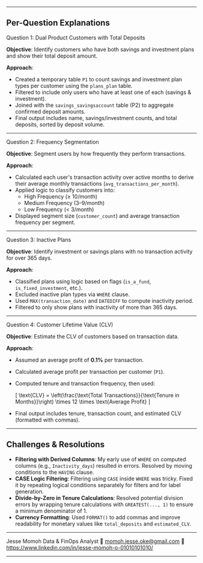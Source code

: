 
---

## Per-Question Explanations

 Question 1: Dual Product Customers with Total Deposits

**Objective**: Identify customers who have both savings and investment plans and show their total deposit amount.

**Approach**:
- Created a temporary table `P1` to count savings and investment plan types per customer using the `plans_plan` table.
- Filtered to include only users who have at least one of each (savings & investment).
- Joined with the `savings_savingsaccount` table (P2) to aggregate confirmed deposit amounts.
- Final output includes name, savings/investment counts, and total deposits, sorted by deposit volume.

---

 Question 2: Frequency Segmentation

**Objective**: Segment users by how frequently they perform transactions.

**Approach**:
- Calculated each user's transaction activity over active months to derive their average monthly transactions (`avg_transactions_per_month`).
- Applied logic to classify customers into:
  - High Frequency (≥ 10/month)
  - Medium Frequency (3–9/month)
  - Low Frequency (< 3/month)
- Displayed segment size (`customer_count`) and average transaction frequency per segment.

---

 Question 3: Inactive Plans

**Objective**: Identify investment or savings plans with no transaction activity for over 365 days.

**Approach**:
- Classified plans using logic based on flags (`is_a_fund`, `is_fixed_investment`, etc.).
- Excluded inactive plan types via `WHERE` clause.
- Used `MAX(transaction_date)` and `DATEDIFF` to compute inactivity period.
- Filtered to only show plans with inactivity of more than 365 days.

---

Question 4: Customer Lifetime Value (CLV)

**Objective**: Estimate the CLV of customers based on transaction data.

**Approach**:
- Assumed an average profit of **0.1%** per transaction.
- Calculated average profit per transaction per customer (`P1`).
- Computed tenure and transaction frequency, then used:
  
  \[
  \text{CLV} = \left(\frac{\text{Total Transactions}}{\text{Tenure in Months}}\right) \times 12 \times \text{Average Profit}
  \]

- Final output includes tenure, transaction count, and estimated CLV (formatted with commas).

---

## Challenges & Resolutions

- **Filtering with Derived Columns**: My early use of `WHERE` on computed columns (e.g., `Inactivity_days`) resulted in errors. Resolved by moving conditions to the `HAVING` clause.
- **CASE Logic Filtering**: Filtering using `CASE` inside `WHERE` was tricky. Fixed it by repeating logical conditions separately for filters and for label generation.
- **Divide-by-Zero in Tenure Calculations**: Resolved potential division errors by wrapping tenure calculations with `GREATEST(..., 1)` to ensure a minimum denominator of 1.
- **Currency Formatting**: Used `FORMAT()` to add commas and improve readability for monetary values like `total_deposits` and `estimated_CLV`.

---


Jesse Momoh 
Data & FinOps Analyst 
📧  momoh.jesse.oke@gmail.com
🔗  https://www.linkedin.com/in/jesse-momoh-o-01010101010/

---

